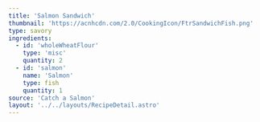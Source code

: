 ```yaml
---
title: 'Salmon Sandwich'
thumbnail: 'https://acnhcdn.com/2.0/CookingIcon/FtrSandwichFish.png'
type: savory
ingredients:
  - id: 'wholeWheatFlour'
    type: 'misc'
    quantity: 2
  - id: 'salmon'
    name: 'Salmon'
    type: fish
    quantity: 1
source: 'Catch a Salmon'
layout: '../../layouts/RecipeDetail.astro'
---
```

